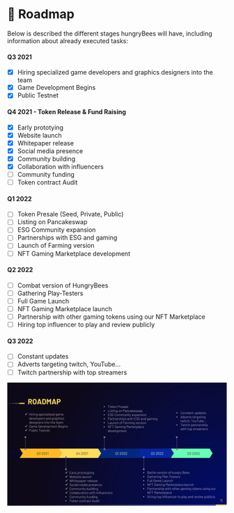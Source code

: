 # 📆 Roadmap

Below is described the different stages hungryBees will have, including information about already executed tasks:

#### Q3 2021

* [x] Hiring specialized game developers and graphics designers into the team
* [x] Game Development Begins
* [x] Public Testnet

#### Q4 2021 - Token Release & Fund Raising

* [x] Early prototying
* [x] Website launch
* [x] Whitepaper release
* [x] Social media presence
* [x] Community building
* [x] Collaboration with influencers
* [ ] Community funding
* [ ] Token contract Audit

#### Q1 2022

* [ ] Token Presale (Seed, Private, Public)
* [ ] Listing on Pancakeswap
* [ ] ESG Community expansion
* [ ] Partnerships with ESG and gaming
* [ ] Launch of Farming version
* [ ] NFT Gaming Marketplace development

#### Q2 2022

* [ ] Combat version of HungryBees
* [ ] Gathering Play-Testers
* [ ] Full Game Launch
* [ ] NFT Gaming Marketplace launch
* [ ] Partnership with other gaming tokens using our NFT Marketplace
* [ ] Hiring top influencer to play and review publicly

#### Q3 2022

* [ ] Constant updates
* [ ] Adverts targeting twitch, YouTube…
* [ ] Twitch partnership with top streamers

![](<../.gitbook/assets/image (2).png>)
